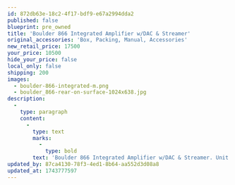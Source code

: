 ```yaml
---
id: 872db63e-18c2-4f17-bdf9-e67a2994dda2
published: false
blueprint: pre_owned
title: 'Boulder 866 Integrated Amplifier w/DAC & Streamer'
original_accessories: 'Box, Packing, Manual, Accessories'
new_retail_price: 17500
your_price: 10500
hide_your_price: false
local_only: false
shipping: 200
images:
  - boulder-866-integrated-m.png
  - boulder_866-rear-on-surface-1024x638.jpg
description:
  -
    type: paragraph
    content:
      -
        type: text
        marks:
          -
            type: bold
        text: 'Boulder 866 Integrated Amplifier w/DAC & Streamer. Unit is in excellent physical and functional condition with original box, packing and accessories. Unit sells as new for $17,500.00. Demo unit with full warranty. '
updated_by: 87ca4130-78f3-4ed1-8b64-aa552d3d08a8
updated_at: 1743777597
---
```

